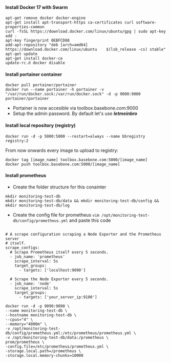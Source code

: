 #### Install Docker 17 with Swarm
``` 
apt-get remove docker docker-engine
apt-get install apt-transport-https ca-certificates curl software-properties-common
curl -fsSL https://download.docker.com/linux/ubuntu/gpg | sudo apt-key add -
apt-key fingerprint 0EBFCD88
add-apt-repository "deb [arch=amd64] https://download.docker.com/linux/ubuntu    $(lsb_release -cs) stable"
apt-get update
apt-get install docker-ce
update-rc.d docker disable
```
#### Install portainer container
```
docker pull portainer/portainer
docker run --name portainer -h portainer -v "/var/run/docker.sock:/var/run/docker.sock" -d -p 9000:9000 portainer/portainer
```
 - Portainer is now accesible via toolbox.basebone.com:9000
 - Setup the admin password. By default let's use *__letmeinbro__*
#### Install local repository (registry)
```
docker run -d -p 5000:5000 --restart=always --name bbregistry registry:2
```
From now onwards every image to upload to registry:
```
docker tag [image_name] toolbox.basebone.com:5000/[image_name]
docker push toolbox.basebone.com:5000/[image_name]
```
#### Install prometheus
- Create the folder structure for this conainter
```
mkdir monitoring-test-db
mkdir monitoring-test-db/data && mkdir monitoring-test-db/config && mkdir monitoring-test-db/log
```
- Create the config file for prometheus ``vim /opt/monitoring-test-db/config/prometheus.yml`` and paste this code

```

# A scrape configuration scraping a Node Exporter and the Prometheus server
# itself.
scrape_configs:
  # Scrape Prometheus itself every 5 seconds.
  - job_name: 'prometheus'
    scrape_interval: 5s
    target_groups:
      - targets: ['localhost:9090']

  # Scrape the Node Exporter every 5 seconds.
  - job_name: 'node'
    scrape_interval: 5s
    target_groups:
      - targets: ['your_server_ip:9100']
```
```
docker run -d -p 9090:9090 \
--name monitoring-test-db \
--hostname monitoring-test-db \
--cpus="4" \
--memory="4000m" \
-v /opt/monitoring-test-db/config/prometheus.yml:/etc/prometheus/prometheus.yml \
-v /opt/monitoring-test-db/data:/prometheus \
prom/prometheus \
-config.file=/etc/prometheus/prometheus.yml \
-storage.local.path=/prometheus \
-storage.local.memory-chunks=10000
```
